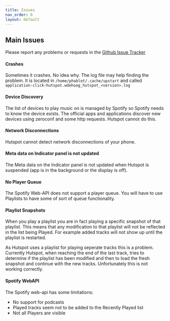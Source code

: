 ```yaml
---
title: Issues
nav_order: 6
layout: default
---
```

## Main Issues

Please report any problems or requests in the [Github Issue Tracker](https://github.com/wdehoog/hutspot-ubports/issues)

#### Crashes 
Sometimes it crashes. No idea why. The log file may help finding the problem. It is located in `/home/phablet/.cache/upstart` and called `application-click-hutspot.wdehoog_hutspot_<version>.log`

#### Device Discovery
The list of devices to play music on is managed by Spotify so Spotify needs to know the device exists. The official apps and applications discover new devices using zeroconf and some http requests. Hutspot cannot do this.

#### Network Disconnections
Hutspot cannot detect network disconnections of your phone.

#### Meta data on Indicator panel is not updated
The Meta data on the Indicator panel is not updated when Hutspot is suspended (app is in the background or the display is off).

#### No Player Queue
The Spotify Web-API does not support a player queue. You will have to use Playlists to have some of sort of queue functionality.

#### Playlist Snapshots
When you play a playlist you are in fact playing a specific snapshot of that playlist. This means that any modification to that playlist will not be reflected in the list being Played. For example added tracks will not show up until the playlist is restarted.

As Hutspot uses a playlist for playing seperate tracks this is a problem. Currently Hutspot, when reaching the end of the last track, tries to determine if the playlist has been modified and then to load the fresh snapshot and continue with the new tracks. Unfortunately this is not working correctly.

#### Spotify WebAPI
The Spotify web-api has some limitations:

  * No support for podcasts
  * Played tracks seem not to be added to the Recently Played list
  * Not all Players are visible